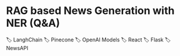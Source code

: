 # RAG based News Generation with NER (Q&A)
🏷️ LanghChain 🏷️ Pinecone 🏷️ OpenAI Models 🏷️ React 🏷️ Flask 🏷️ NewsAPI
